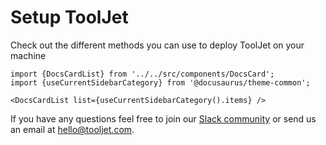 # Setup ToolJet

Check out the different methods you can use to deploy ToolJet on your machine

```mdx-code-block
import {DocsCardList} from '../../src/components/DocsCard';
import {useCurrentSidebarCategory} from '@docusaurus/theme-common';

<DocsCardList list={useCurrentSidebarCategory().items} />
```

If you have any questions feel free to join our [Slack community](https://join.slack.com/t/tooljet/shared_invite/zt-r2neyfcw-KD1COL6t2kgVTlTtAV5rtg) or send us an email at hello@tooljet.com.